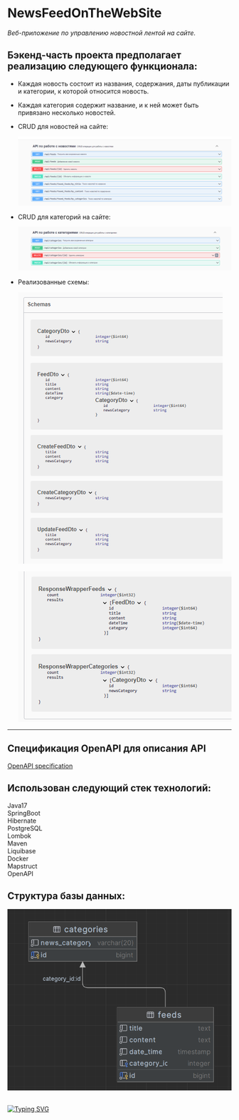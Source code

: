 # NewsFeedOnTheWebSite

*Веб-приложение по управлению новостной лентой на сайте.*

## Бэкенд-часть проекта предполагает реализацию следующего функционала: ##

- Каждая новость состоит из названия, содержания, даты публикации и категории, к которой относится новость.
- Каждая категория содержит название, и к ней может быть привязано несколько новостей.
- CRUD для новостей на сайте:
  
  ![2023-06-27_22-09-29](https://github.com/AlekseyPetkun/NewsFeedOnTheWebSite/blob/master/2023-08-13_00-25-23.png)

- CRUD для категорий на сайте:

  ![2023-06-27_22-09-29](https://github.com/AlekseyPetkun/NewsFeedOnTheWebSite/blob/master/2023-08-13_00-25-51.png)
  
- Реализованные схемы:

  ![2023-06-27_22-09-29](https://github.com/AlekseyPetkun/NewsFeedOnTheWebSite/blob/master/2023-08-19_19-27-02.png)

  ![2023-06-27_22-09-29](https://github.com/AlekseyPetkun/NewsFeedOnTheWebSite/blob/master/2023-08-17_11-47-14.png)

---

 ## Спецификация OpenAPI для описания API ##
  
[OpenAPI specification](https://github.com/AlekseyPetkun/NewsFeedOnTheWebSite/blob/master/openapi.yaml "OpenAPI")

 ## Использован следующий стек технологий: ##
  
Java17\
SpringBoot\
Hibernate\
PostgreSQL\
Lombok\
Maven\
Liquibase\
Docker\
Mapstruct\
OpenAPI


  ## Структура базы данных: ##
  
![2023-06-27_22-09-29](https://github.com/AlekseyPetkun/NewsFeedOnTheWebSite/blob/master/2023-08-13_00-50-09.png)

##

[![Typing SVG](https://readme-typing-svg.herokuapp.com?color=%2336BCF7&lines=thank+you+for+your+attention)](https://git.io/typing-svg)


